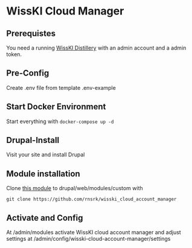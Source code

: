 # WissKI Cloud Manager

## Prerequistes
You need a running [WissKI Distillery](https://github.com/FAU-CDI/wisski-distillery) with an admin account and a admin token.

## Pre-Config
Create .env file from template .env-example

## Start Docker Environment
Start everything with `docker-compose up -d`

## Drupal-Install
Visit your site and install Drupal

## Module installation
Clone [this module](https://github.com/rnsrk/wisski_cloud_account_manager) to drupal/web/modules/custom with

```
git clone https://github.com/rnsrk/wisski_cloud_account_manager
```

## Activate and Config
At /admin/modules activate WissKI cloud account manager and adjust settings at /admin/config/wisski-cloud-account-manager/settings

